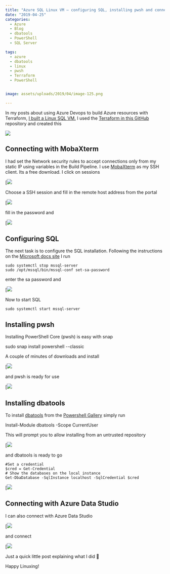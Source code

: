 ```yaml
---
title: "Azure SQL Linux VM – configuring SQL, installing pwsh and connecting and interacting with dbatools"
date: "2019-04-25" 
categories:
  - Azure
  - Blog
  - dbatools
  - PowerShell
  - SQL Server

tags:
  - azure
  - dbatools
  - linux
  - pwsh
  - Terraform
  - PowerShell


image: assets/uploads/2019/04/image-125.png

---
```

In my posts about using Azure Devops to build Azure resources with Terraform, [I built a Linux SQL VM.](https://blog.robsewell.com/using-the-same-azure-devops-build-steps-for-terraform-with-different-pipelines-with-task-groups/) I used the [Terraform in this GitHub](https://github.com/SQLDBAWithABeard/Presentations-AzureSQLVM) repository and created this

![](https://blog.robsewell.com/assets/uploads/2019/04/image-114.png)

Connecting with MobaXterm
-------------------------

I had set the Network security rules to accept connections only from my static IP using variables in the Build Pipeline. I use [MobaXterm](https://mobaxterm.mobatek.net/) as my SSH client. Its a free download. I click on sessions

[![](https://blog.robsewell.com/assets/uploads/2019/04/image-120.png)

Choose a SSH session and fill in the remote host address from the portal

[![](https://blog.robsewell.com/assets/uploads/2019/04/image-121.png)

fill in the password and

[![](https://blog.robsewell.com/assets/uploads/2019/04/image-122.png)

Configuring SQL
---------------

The next task is to configure the SQL installation. Following the instructions on the [Microsoft docs site](https://docs.microsoft.com/en-us/azure/virtual-machines/linux/sql/provision-sql-server-linux-virtual-machine?WT.mc_id=DP-MVP-5002693) I run

    sudo systemctl stop mssql-server
    sudo /opt/mssql/bin/mssql-conf set-sa-password
enter the sa password and

[![](https://blog.robsewell.com/assets/uploads/2019/04/image-123.png)

Now to start SQL

    sudo systemctl start mssql-server

Installing pwsh
---------------

Installing PowerShell Core (pwsh) is easy with snap

   sudo snap install powershell --classic

A couple of minutes of downloads and install

[![](https://blog.robsewell.com/assets/uploads/2019/04/image-124.png)

and pwsh is ready for use

[![](https://blog.robsewell.com/assets/uploads/2019/04/image-125.png)

Installing dbatools
-------------------

To install [dbatools](http://dbatools.io) from the [Powershell Gallery](https://www.powershellgallery.com/packages/dbatools) simply run

   Install-Module dbatools -Scope CurrentUser

This will prompt you to allow installing from an untrusted repository

[![](https://blog.robsewell.com/assets/uploads/2019/04/image-126.png)

and dbatools is ready to go

    #Set a credential
    $cred = Get-Credential
    # Show the databases on the local instance
    Get-DbaDatabase -SqlInstance localhost -SqlCredential $cred


[![](https://blog.robsewell.com/assets/uploads/2019/04/image-127.png)

Connecting with Azure Data Studio
---------------------------------

I can also connect with Azure Data Studio

[![](https://blog.robsewell.com/assets/uploads/2019/04/image-128.png)

and connect

[![](https://blog.robsewell.com/assets/uploads/2019/04/image-129.png)

Just a quick little post explaining what I did 🙂

Happy Linuxing!
